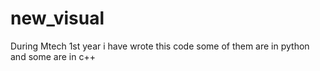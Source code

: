 # new_visual
During Mtech 1st year i have wrote this code
some of them are in python and some are in c++
